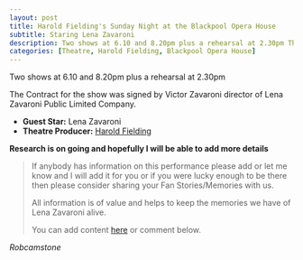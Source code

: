 ```yaml
---
layout: post
title: Harold Fielding's Sunday Night at the Blackpool Opera House
subtitle: Staring Lena Zavaroni
description: Two shows at 6.10 and 8.20pm plus a rehearsal at 2.30pm The Contract for the show was signed by Victor Zavaroni.
categories: [Theatre, Harold Fielding, Blackpool Opera House]
---
```


Two shows at 6.10 and 8.20pm plus a rehearsal at 2.30pm

The Contract for the show was signed by Victor Zavaroni director of Lena Zavaroni Public Limited Company.

* **Guest Star:** Lena Zavaroni
* **Theatre Producer:** [Harold Fielding](/biography/harold-fielding)

**Research is on going and hopefully I will be able to add more details**
> If anybody has information on this performance please add or let me know and I will add it for you or if you were lucky enough to be there then please consider sharing your Fan Stories/Memories with us.
>
> All information is of value and helps to keep the memories we have of Lena Zavaroni alive.
>
> You can add content [here](https://github.com/FanzOfLenaZavaroni/fanzoflenazavaroni.github.io) or comment below.

<cite>Robcamstone</cite>
